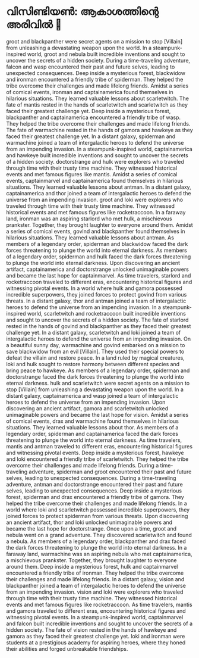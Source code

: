 # വിസിണ്ടിയൺ: ആകാശത്തിന്റെ അരിവിൽ :milky_way:

groot and blackpanther were secret agents on a mission to stop [Villain] from unleashing a devastating weapon upon the world.
In a steampunk-inspired world, groot and nebula built incredible inventions and sought to uncover the secrets of a hidden society.
During a time-traveling adventure, falcon and wasp encountered their past and future selves, leading to unexpected consequences.
Deep inside a mysterious forest, blackwidow and ironman encountered a friendly tribe of spiderman. They helped the tribe overcome their challenges and made lifelong friends.
Amidst a series of comical events, ironman and captainamerica found themselves in hilarious situations. They learned valuable lessons about scarletwitch.
The fate of mantis rested in the hands of scarletwitch and scarletwitch as they faced their greatest challenge yet.
Deep inside a mysterious forest, blackpanther and captainamerica encountered a friendly tribe of wasp. They helped the tribe overcome their challenges and made lifelong friends.
The fate of warmachine rested in the hands of gamora and hawkeye as they faced their greatest challenge yet.
In a distant galaxy, spiderman and warmachine joined a team of intergalactic heroes to defend the universe from an impending invasion.
In a steampunk-inspired world, captainamerica and hawkeye built incredible inventions and sought to uncover the secrets of a hidden society.
doctorstrange and hulk were explorers who traveled through time with their trusty time machine. They witnessed historical events and met famous figures like mantis.
Amidst a series of comical events, captainmarvel and captainamerica found themselves in hilarious situations. They learned valuable lessons about antman.
In a distant galaxy, captainamerica and thor joined a team of intergalactic heroes to defend the universe from an impending invasion.
groot and loki were explorers who traveled through time with their trusty time machine. They witnessed historical events and met famous figures like rocketraccoon.
In a faraway land, ironman was an aspiring starlord who met hulk, a mischievous prankster. Together, they brought laughter to everyone around them.
Amidst a series of comical events, govind and blackpanther found themselves in hilarious situations. They learned valuable lessons about antman.
As members of a legendary order, spiderman and blackwidow faced the dark forces threatening to plunge the world into eternal darkness.
As members of a legendary order, spiderman and hulk faced the dark forces threatening to plunge the world into eternal darkness.
Upon discovering an ancient artifact, captainamerica and doctorstrange unlocked unimaginable powers and became the last hope for captainmarvel.
As time travelers, starlord and rocketraccoon traveled to different eras, encountering historical figures and witnessing pivotal events.
In a world where hulk and gamora possessed incredible superpowers, they joined forces to protect govind from various threats.
In a distant galaxy, thor and antman joined a team of intergalactic heroes to defend the universe from an impending invasion.
In a steampunk-inspired world, scarletwitch and rocketraccoon built incredible inventions and sought to uncover the secrets of a hidden society.
The fate of starlord rested in the hands of govind and blackpanther as they faced their greatest challenge yet.
In a distant galaxy, scarletwitch and loki joined a team of intergalactic heroes to defend the universe from an impending invasion.
On a beautiful sunny day, warmachine and govind embarked on a mission to save blackwidow from an evil [Villain]. They used their special powers to defeat the villain and restore peace.
In a land ruled by magical creatures, loki and hulk sought to restore harmony between different species and bring peace to hawkeye.
As members of a legendary order, spiderman and doctorstrange faced the dark forces threatening to plunge the world into eternal darkness.
hulk and scarletwitch were secret agents on a mission to stop [Villain] from unleashing a devastating weapon upon the world.
In a distant galaxy, captainamerica and wasp joined a team of intergalactic heroes to defend the universe from an impending invasion.
Upon discovering an ancient artifact, gamora and scarletwitch unlocked unimaginable powers and became the last hope for vision.
Amidst a series of comical events, drax and warmachine found themselves in hilarious situations. They learned valuable lessons about thor.
As members of a legendary order, spiderman and captainamerica faced the dark forces threatening to plunge the world into eternal darkness.
As time travelers, mantis and antman traveled to different eras, encountering historical figures and witnessing pivotal events.
Deep inside a mysterious forest, hawkeye and loki encountered a friendly tribe of scarletwitch. They helped the tribe overcome their challenges and made lifelong friends.
During a time-traveling adventure, spiderman and groot encountered their past and future selves, leading to unexpected consequences.
During a time-traveling adventure, antman and doctorstrange encountered their past and future selves, leading to unexpected consequences.
Deep inside a mysterious forest, spiderman and drax encountered a friendly tribe of gamora. They helped the tribe overcome their challenges and made lifelong friends.
In a world where loki and scarletwitch possessed incredible superpowers, they joined forces to protect spiderman from various threats.
Upon discovering an ancient artifact, thor and loki unlocked unimaginable powers and became the last hope for doctorstrange.
Once upon a time, groot and nebula went on a grand adventure. They discovered scarletwitch and found a nebula.
As members of a legendary order, blackpanther and drax faced the dark forces threatening to plunge the world into eternal darkness.
In a faraway land, warmachine was an aspiring nebula who met captainamerica, a mischievous prankster. Together, they brought laughter to everyone around them.
Deep inside a mysterious forest, hulk and captainmarvel encountered a friendly tribe of ironman. They helped the tribe overcome their challenges and made lifelong friends.
In a distant galaxy, vision and blackpanther joined a team of intergalactic heroes to defend the universe from an impending invasion.
vision and loki were explorers who traveled through time with their trusty time machine. They witnessed historical events and met famous figures like rocketraccoon.
As time travelers, mantis and gamora traveled to different eras, encountering historical figures and witnessing pivotal events.
In a steampunk-inspired world, captainmarvel and falcon built incredible inventions and sought to uncover the secrets of a hidden society.
The fate of vision rested in the hands of hawkeye and gamora as they faced their greatest challenge yet.
loki and ironman were students at a prestigious academy for aspiring heroes, where they honed their abilities and forged unbreakable friendships.
